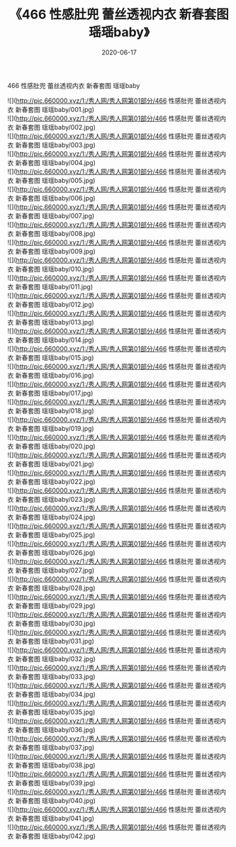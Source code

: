 ﻿---
layout: post
title:  《466 性感肚兜 蕾丝透视内衣 新春套图 瑶瑶baby》
date:   2020-06-17
img: http://pic.660000.xyz/1:/秀人网/秀人网第01部分/466 性感肚兜 蕾丝透视内衣 新春套图 瑶瑶baby/000.jpg
categories: [美女, 清纯, 唯美]
---

466 性感肚兜 蕾丝透视内衣 新春套图 瑶瑶baby

  ![](http://pic.660000.xyz/1:/秀人网/秀人网第01部分/466 性感肚兜 蕾丝透视内衣 新春套图 瑶瑶baby/001.jpg) <br> ![](http://pic.660000.xyz/1:/秀人网/秀人网第01部分/466 性感肚兜 蕾丝透视内衣 新春套图 瑶瑶baby/002.jpg) <br> ![](http://pic.660000.xyz/1:/秀人网/秀人网第01部分/466 性感肚兜 蕾丝透视内衣 新春套图 瑶瑶baby/003.jpg) <br> ![](http://pic.660000.xyz/1:/秀人网/秀人网第01部分/466 性感肚兜 蕾丝透视内衣 新春套图 瑶瑶baby/004.jpg) <br> ![](http://pic.660000.xyz/1:/秀人网/秀人网第01部分/466 性感肚兜 蕾丝透视内衣 新春套图 瑶瑶baby/005.jpg) <br> ![](http://pic.660000.xyz/1:/秀人网/秀人网第01部分/466 性感肚兜 蕾丝透视内衣 新春套图 瑶瑶baby/006.jpg) <br> ![](http://pic.660000.xyz/1:/秀人网/秀人网第01部分/466 性感肚兜 蕾丝透视内衣 新春套图 瑶瑶baby/007.jpg) <br> ![](http://pic.660000.xyz/1:/秀人网/秀人网第01部分/466 性感肚兜 蕾丝透视内衣 新春套图 瑶瑶baby/008.jpg) <br> ![](http://pic.660000.xyz/1:/秀人网/秀人网第01部分/466 性感肚兜 蕾丝透视内衣 新春套图 瑶瑶baby/009.jpg) <br> ![](http://pic.660000.xyz/1:/秀人网/秀人网第01部分/466 性感肚兜 蕾丝透视内衣 新春套图 瑶瑶baby/010.jpg) <br> ![](http://pic.660000.xyz/1:/秀人网/秀人网第01部分/466 性感肚兜 蕾丝透视内衣 新春套图 瑶瑶baby/011.jpg) <br> ![](http://pic.660000.xyz/1:/秀人网/秀人网第01部分/466 性感肚兜 蕾丝透视内衣 新春套图 瑶瑶baby/012.jpg) <br> ![](http://pic.660000.xyz/1:/秀人网/秀人网第01部分/466 性感肚兜 蕾丝透视内衣 新春套图 瑶瑶baby/013.jpg) <br> ![](http://pic.660000.xyz/1:/秀人网/秀人网第01部分/466 性感肚兜 蕾丝透视内衣 新春套图 瑶瑶baby/014.jpg) <br> ![](http://pic.660000.xyz/1:/秀人网/秀人网第01部分/466 性感肚兜 蕾丝透视内衣 新春套图 瑶瑶baby/015.jpg) <br> ![](http://pic.660000.xyz/1:/秀人网/秀人网第01部分/466 性感肚兜 蕾丝透视内衣 新春套图 瑶瑶baby/016.jpg) <br> ![](http://pic.660000.xyz/1:/秀人网/秀人网第01部分/466 性感肚兜 蕾丝透视内衣 新春套图 瑶瑶baby/017.jpg) <br> ![](http://pic.660000.xyz/1:/秀人网/秀人网第01部分/466 性感肚兜 蕾丝透视内衣 新春套图 瑶瑶baby/018.jpg) <br> ![](http://pic.660000.xyz/1:/秀人网/秀人网第01部分/466 性感肚兜 蕾丝透视内衣 新春套图 瑶瑶baby/019.jpg) <br> ![](http://pic.660000.xyz/1:/秀人网/秀人网第01部分/466 性感肚兜 蕾丝透视内衣 新春套图 瑶瑶baby/020.jpg) <br> ![](http://pic.660000.xyz/1:/秀人网/秀人网第01部分/466 性感肚兜 蕾丝透视内衣 新春套图 瑶瑶baby/021.jpg) <br> ![](http://pic.660000.xyz/1:/秀人网/秀人网第01部分/466 性感肚兜 蕾丝透视内衣 新春套图 瑶瑶baby/022.jpg) <br> ![](http://pic.660000.xyz/1:/秀人网/秀人网第01部分/466 性感肚兜 蕾丝透视内衣 新春套图 瑶瑶baby/023.jpg) <br> ![](http://pic.660000.xyz/1:/秀人网/秀人网第01部分/466 性感肚兜 蕾丝透视内衣 新春套图 瑶瑶baby/024.jpg) <br> ![](http://pic.660000.xyz/1:/秀人网/秀人网第01部分/466 性感肚兜 蕾丝透视内衣 新春套图 瑶瑶baby/025.jpg) <br> ![](http://pic.660000.xyz/1:/秀人网/秀人网第01部分/466 性感肚兜 蕾丝透视内衣 新春套图 瑶瑶baby/026.jpg) <br> ![](http://pic.660000.xyz/1:/秀人网/秀人网第01部分/466 性感肚兜 蕾丝透视内衣 新春套图 瑶瑶baby/027.jpg) <br> ![](http://pic.660000.xyz/1:/秀人网/秀人网第01部分/466 性感肚兜 蕾丝透视内衣 新春套图 瑶瑶baby/028.jpg) <br> ![](http://pic.660000.xyz/1:/秀人网/秀人网第01部分/466 性感肚兜 蕾丝透视内衣 新春套图 瑶瑶baby/029.jpg) <br> ![](http://pic.660000.xyz/1:/秀人网/秀人网第01部分/466 性感肚兜 蕾丝透视内衣 新春套图 瑶瑶baby/030.jpg) <br> ![](http://pic.660000.xyz/1:/秀人网/秀人网第01部分/466 性感肚兜 蕾丝透视内衣 新春套图 瑶瑶baby/031.jpg) <br> ![](http://pic.660000.xyz/1:/秀人网/秀人网第01部分/466 性感肚兜 蕾丝透视内衣 新春套图 瑶瑶baby/032.jpg) <br> ![](http://pic.660000.xyz/1:/秀人网/秀人网第01部分/466 性感肚兜 蕾丝透视内衣 新春套图 瑶瑶baby/033.jpg) <br> ![](http://pic.660000.xyz/1:/秀人网/秀人网第01部分/466 性感肚兜 蕾丝透视内衣 新春套图 瑶瑶baby/034.jpg) <br> ![](http://pic.660000.xyz/1:/秀人网/秀人网第01部分/466 性感肚兜 蕾丝透视内衣 新春套图 瑶瑶baby/035.jpg) <br> ![](http://pic.660000.xyz/1:/秀人网/秀人网第01部分/466 性感肚兜 蕾丝透视内衣 新春套图 瑶瑶baby/036.jpg) <br> ![](http://pic.660000.xyz/1:/秀人网/秀人网第01部分/466 性感肚兜 蕾丝透视内衣 新春套图 瑶瑶baby/037.jpg) <br> ![](http://pic.660000.xyz/1:/秀人网/秀人网第01部分/466 性感肚兜 蕾丝透视内衣 新春套图 瑶瑶baby/038.jpg) <br> ![](http://pic.660000.xyz/1:/秀人网/秀人网第01部分/466 性感肚兜 蕾丝透视内衣 新春套图 瑶瑶baby/039.jpg) <br> ![](http://pic.660000.xyz/1:/秀人网/秀人网第01部分/466 性感肚兜 蕾丝透视内衣 新春套图 瑶瑶baby/040.jpg) <br> ![](http://pic.660000.xyz/1:/秀人网/秀人网第01部分/466 性感肚兜 蕾丝透视内衣 新春套图 瑶瑶baby/041.jpg) <br> ![](http://pic.660000.xyz/1:/秀人网/秀人网第01部分/466 性感肚兜 蕾丝透视内衣 新春套图 瑶瑶baby/042.jpg) <br>